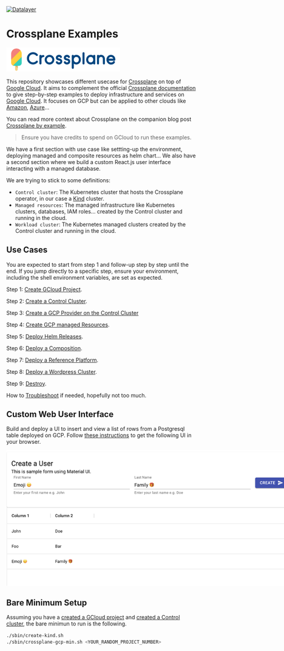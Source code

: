 [![Datalayer](https://assets.datalayer.design/datalayer-25.svg)](https://datalayer.io)

# Crossplane Examples

<img src="./static/images/crossplane.svg" width="300"/>

This repository showcases different usecase for [Crossplane](https://crossplane.io) on top of [Google Cloud](https://cloud.google.com). It aims to complement the official [Crossplane documentation](https://crossplane.io/docs) to give step-by-step examples to deploy infrastructure and services on [Google Cloud](https://cloud.google.com). It focuses on GCP but can be applied to other clouds like [Amazon](https://aws.amazon.com), [Azure](https://azure.microsoft.com)...

You can read more context about Crossplane on the companion blog post [Crossplane by example](https://blog.datalayer.io/2021/05/16/crossplane-by-example).

> Ensure you have credits to spend on GCloud to run these examples.

We have a first section with use case like settting-up the environment, deploying managed and composite resources as helm chart... We also have a second section where we build a custom React.js user interface interacting with a managed database.

We are trying to stick to some definitions:

- `Control cluster`: The Kubernetes cluster that hosts the Crossplane operator, in our case a [Kind](https://kind.sigs.k8s.io) cluster.
- `Managed resources`: The managed infrastructure like Kubernetes clusters, databases, IAM roles... created by the Control cluster and running in the cloud.
- `Workload cluster`: The Kubernetes managed clusters created by the Control cluster and running in the cloud.

## Use Cases

You are expected to start from step 1 and follow-up step by step until the end. If you jump directly to a specific step, ensure your environment, including the shell environment variables, are set as expected.

Step 1: [Create GCloud Project](./docs/01-gcloud-project.md).

Step 2: [Create a Control Cluster](./docs/02-control-cluster.md).

Step 3: [Create a GCP Provider on the Control Cluster](./docs/03-gcp-provider.md)

Step 4: [Create GCP managed Resources](./docs/04-managed.md).

Step 5: [Deploy Helm Releases](./docs/05-helm.md).

Step 6: [Deploy a Composition](./docs/06-composition.md).

Step 7: [Deploy a Reference Platform](./docs/07-ref-platform.md).

Step 8: [Deploy a Wordpress Cluster](./docs/08-wordpress-cluster.md).

Step 9: [Destroy](./docs/09-destroy.md).

How to [Troubleshoot](./docs/10-troubleshoot.md) if needed, hopefully not too much.

## Custom Web User Interface

Build and deploy a UI to insert and view a list of rows from a Postgresql table deployed on GCP. Follow [these instructions](./docs/example-ui.md) to get the following UI in your browser.

<img src="./static/images/users.png" style="max-width: 800px"/>

## Bare Minimum Setup

Assuming you have a [created a GCloud project](./docs/01-gcloud-project.md) and [created a Control cluster](./docs/02-control-cluster.md), the bare minimun to run is the following.

```bash
./sbin/create-kind.sh
./sbin/crossplane-gcp-min.sh <YOUR_RANDOM_PROJECT_NUMBER>
```
